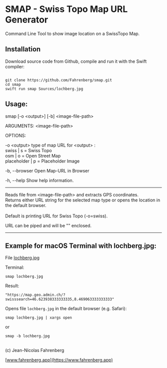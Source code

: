 #  SMAP - Swiss Topo Map URL Generator
Command Line Tool to show image location on a SwissTopo Map.


## Installation
Download source code from Github, compile and run it with the Swift compiler:
```shell

git clone https://github.com/Fahrenberg/smap.git
cd smap
swift run smap Sources/lochberg.jpg

```

## Usage:

smap [-o \<output\>] [-b] \<image-file-path\>

ARGUMENTS:
  \<image-file-path\>

OPTIONS:

  -o \<output\> type of map URL for \<output\> :
  <br> swiss | s = Swiss Topo
  <br> osm | o = Open Street Map
  <br> placeholder | p = Placeholder Image

  -b, --browser Open Map-URL in Browser

  -h, --help Show help information.

---

Reads file from \<image-file-path\>
and extracts GPS coordinates.<br>
Returns either URL string for the selected map type 
or opens the location in the default browser.<br>
<br>
Default is printing URL for Swiss Topo (-o=swiss).

URL can be piped and will be "" enclosed.

---

## Example for macOS Terminal with lochberg.jpg:
File [lochberg.jpg](https://github.com/Fahrenberg/smap/blob/43b726b9bc03bd5a3a54cf273c78af39ebc07f2c/Sources/lochberg.jpg) 

Terminal:
```shell
smap lochberg.jpg
```
Result:
```
"https://map.geo.admin.ch/?swisssearch=46.623938333333335,8.469063333333333"
```

Opens file `lochberg.jpg` in the default browser (e.g. Safari):
```shell
smap lochberg.jpg | xargs open
```
  or 
  
```shell
smap -b lochberg.jpg
```

##
(c) Jean-Nicolas Fahrenberg

[www.fahrenberg.app](https://www.fahrenberg.app)
